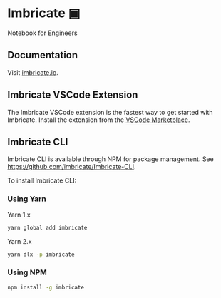 # Imbricate ▣

Notebook for Engineers

## Documentation

Visit [imbricate.io](https://imbricate.io/).

## Imbricate VSCode Extension

The Imbricate VSCode extension is the fastest way to get started with Imbricate. Install the extension from the [VSCode Marketplace](https://marketplace.visualstudio.com/items?itemName=imbricate.imbricate).

## Imbricate CLI

Imbricate CLI is available through NPM for package management. See https://github.com/imbricate/Imbricate-CLI.

To install Imbricate CLI:

### Using Yarn

Yarn 1.x

```sh
yarn global add imbricate
```

Yarn 2.x

```sh
yarn dlx -p imbricate
```

### Using NPM

```sh
npm install -g imbricate
```
